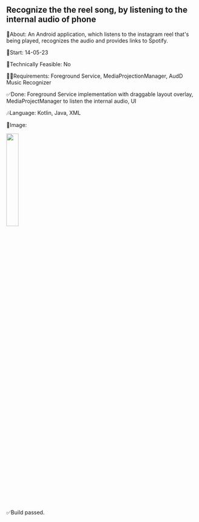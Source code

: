 ## Recognize the the reel song, by listening to the internal audio of phone

🎉About: An Android application, which listens to the instagram reel that's being played, recognizes the audio and provides links to Spotify.

📅Start: 14-05-23

🙆Technically Feasible: No

😵‍💫Requirements: Foreground Service, MediaProjectionManager, AudD Music Recognizer

✅Done: Foreground Service implementation with draggable layout overlay, MediaProjectManager to listen the internal audio, UI

🎶Language: Kotlin, Java, XML

📱Image:

<img src="https://github.com/mssandeepkamath/internal-music-recognizer/assets/90695071/3b077a1e-6c71-4041-8031-076b41dccc11" width="25%" height="25%" />

✅Build passed.

